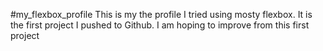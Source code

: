 #my_flexbox_profile
This is my the profile I tried using mosty flexbox. It is the first project I pushed to Github. I am hoping to improve from this first project